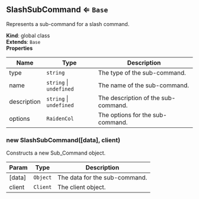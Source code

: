 <a name="SlashSubCommand"></a>

## SlashSubCommand ⇐ <code>Base</code>
Represents a sub-command for a slash command.

**Kind**: global class  
**Extends**: <code>Base</code>  
**Properties**

| Name | Type | Description |
| --- | --- | --- |
| type | <code>string</code> | The type of the sub-command. |
| name | <code>string</code> \| <code>undefined</code> | The name of the sub-command. |
| description | <code>string</code> \| <code>undefined</code> | The description of the sub-command. |
| options | <code>RaidenCol</code> | The options for the sub-command. |

<a name="new_SlashSubCommand_new"></a>

### new SlashSubCommand([data], client)
Constructs a new Sub_Command object.


| Param | Type | Description |
| --- | --- | --- |
| [data] | <code>Object</code> | The data for the sub-command. |
| client | <code>Client</code> | The client object. |

